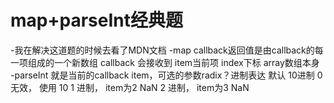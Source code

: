 # map+parseInt经典题
-我在解决这道题的时候去看了MDN文档
    -map callback返回值是由callback的每一项组成的一个新数组
    callback 会接收到 item当前项 index下标 array数组本身
    -parseInt 就是当前的callback item，可选的参数radix？进制表达
    默认 10进制
    0 无效， 使用 10
    1 进制， item为2 NaN
    2 进制， item为3 NaN